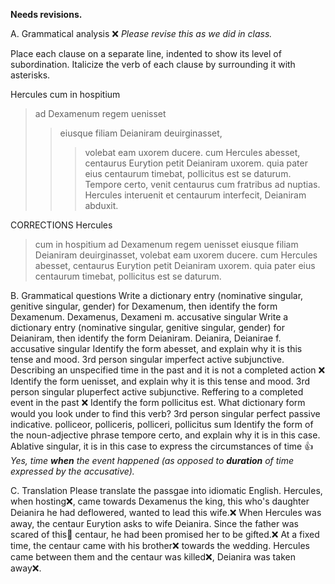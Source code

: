 **Needs revisions.**

A. Grammatical analysis ❌ *Please revise this as we did in class.*

Place each clause on a separate line, indented to show its level of subordination. Italicize the verb of each clause by surrounding it with asterisks.

Hercules cum in hospitium 
>ad Dexamenum regem uenisset
>>eiusque filiam Deianiram deuirginasset,
>>>volebat eam uxorem ducere. 
cum Hercules abesset, 
>centaurus Eurytion petit Deianiram uxorem. 
quia pater eius centaurum timebat,
>pollicitus est se daturum.
Tempore certo, 
>venit centaurus cum fratribus 
>>ad nuptias. 
Hercules interuenit 
>et centaurum interfecit, 
>>Deianiram abduxit.

CORRECTIONS
Hercules
>cum in hospitium ad Dexamenum regem uenisset
>eiusque filiam Deianiram deuirginasset,
volebat eam uxorem ducere.
>cum Hercules abesset,
centaurus Eurytion petit Deianiram uxorem.
>quia pater eius centaurum timebat,
pollicitus est
>se daturum.

B. Grammatical questions
Write a dictionary entry (nominative singular, genitive singular, gender) for Dexamenum, then identify the form Dexamenum. Dexamenus, Dexameni m. accusative singular
Write a dictionary entry (nominative singular, genitive singular, gender) for Deianiram, then identify the form Deianiram. Deianira, Deianirae f. accusative singular
Identify the form abesset, and explain why it is this tense and mood. 3rd person singular imperfect active subjunctive. Describing an unspecified time in the past and it is not a completed action ❌ 
Identify the form uenisset, and explain why it is this tense and mood. 3rd person singular pluperfect active subjunctive. Reffering to a completed event in the past ❌
Identify the form pollicitus est. What dictionary form would you look under to find this verb? 3rd person singular perfect passive indicative. polliceor, polliceris, polliceri, pollicitus sum
Identify the form of the noun-adjective phrase tempore certo, and explain why it is in this case. Ablative singular, it is in this case to express the circumstances of time 👍 *Yes, time **when** the event happened (as opposed to **duration** of time expressed by the accusative).*

C. Translation
Please translate the passgae into idiomatic English.
Hercules, when hosting❌, came towards Dexamenus the king, this who's daughter Deianira he had deflowered, wanted to lead this wife.❌
When Hercules was away, the centaur Eurytion asks to wife Deianira.
Since the father was scared of this🤔 centaur, he had been promised her to be gifted.❌
At a fixed time, the centaur came with his brother❌ towards the wedding.
Hercules came between them and the centaur was killed❌, Deianira was taken away❌.
